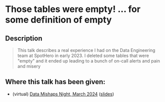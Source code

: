 # Those tables were empty! ... for some definition of empty

## Description

> This talk describes a real experience I had on the Data Engineering team at SpotHero in early 2023. I deleted some tables that were "empty" and it ended up leading to a bunch of on-call alerts and pain and misery

## Where this talk has been given:

* (virtual) [Data Mishaps Night, March 2024](https://datamishapsnight.com/) ([slides](https://docs.google.com/presentation/d/1zTUQk_4t-deOdYWtmqwa2Vwsdio_CeDIB9sixdFu_DM/edit?usp=sharing))
